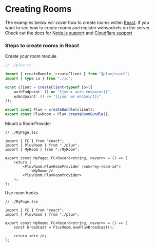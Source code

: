 # Creating Rooms

The examples below will cover how to create rooms within [React](https://reactjs.org/). If you want to see how to create rooms and register websockets on the server. Check out the docs for [Node.js support](https://github.com/pluv-io/pluv/blob/master/docs/nodejs-support.md) and [Cloudflare support](https://github.com/pluv-io/pluv/blob/master/docs/cloudflare-support.md)

### Steps to create rooms in React

Create your room module

```ts
// ./pluv.ts

import { createBundle, createClient } from "@pluv/react";
import { type io } from "./io";

const client = createClient<typeof io>({
    authEndpoint: () => "{{your auth endpoint}}",
    wsEndpoint: () => "{{your ws endpoint}}",
});

export const Pluv = createBundle(client);
export const PluvRoom = Pluv.createRoomBundle();

```

Mount a RoomProvider

```tsx
// ./MyPage.tsx

import { FC } from "react";
import { PluvRoom } from "./pluv";
import { MyRoom } from "./MyRoom";

export const MyPage: FC<Record<string, never>> = () => {
    return (
        <PluvRoom.PluvRoomProvider room="my-room-id">
            <MyRoom />
        <PluvRoom.PluvRoomProvider>
    );
};
```

Use room hooks

```tsx
// ./MyPage.tsx

import { FC } from "react";
import { PluvRoom } from "./pluv";

export const MyRoom: FC<Record<string, never>> = () => {
    const broadcast = PluvRoom.usePluvBroadcast();

    return <div />;
};

```
